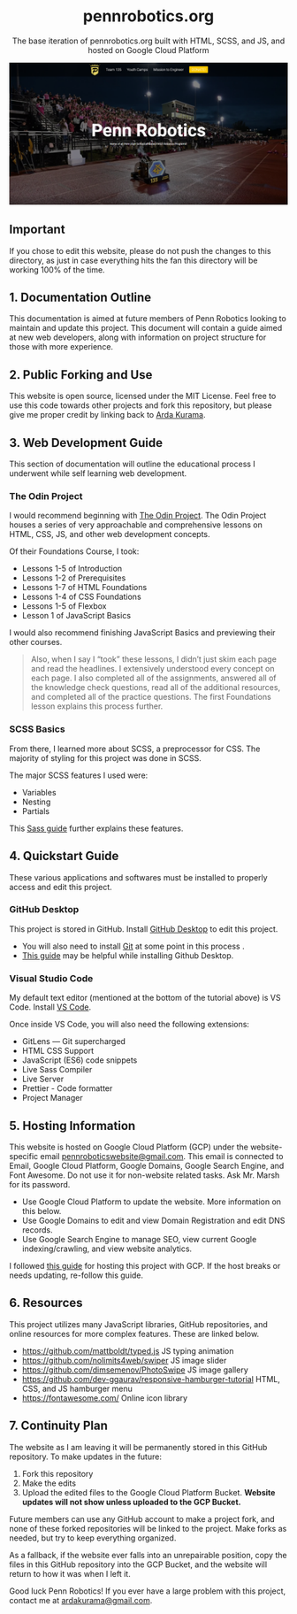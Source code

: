 <h1 align="center">
  pennrobotics.org
</h1>

<p align="center">
  The base iteration of pennrobotics.org built with HTML, SCSS, and JS, and hosted on Google Cloud Platform
</p>

<img src="landing.png" alt="landing" />

## Important

If you chose to edit this website, please do not push the changes to this directory, as just in case everything hits the fan this directory will be working 100% of the time.

## 1. Documentation Outline

This documentation is aimed at future members of Penn Robotics looking to maintain and update this project. This document will contain a guide aimed at new web developers, along with information on project structure for those with more experience.

## 2. Public Forking and Use

This website is open source, licensed under the MIT License. Feel free to use this code towards other projects and fork this repository, but please give me proper credit by linking back to [Arda Kurama](https://ardakurama.com).

## 3. Web Development Guide

This section of documentation will outline the educational process I underwent while self learning web development.

### The Odin Project

I would recommend beginning with [The Odin Project](https://www.theodinproject.com). The Odin Project houses a series of very approachable and comprehensive lessons on HTML, CSS, JS, and other web development concepts.

Of their Foundations Course, I took:

- Lessons 1-5 of Introduction
- Lessons 1-2 of Prerequisites
- Lessons 1-7 of HTML Foundations
- Lessons 1-4 of CSS Foundations
- Lessons 1-5 of Flexbox
- Lesson 1 of JavaScript Basics

I would also recommend finishing JavaScript Basics and previewing their other courses.

> Also, when I say I “took” these lessons, I didn’t just skim each page and read the headlines. I extensively understood every concept on each page. I also completed all of the assignments, answered all of the knowledge check questions, read all of the additional resources, and completed all of the practice questions. The first Foundations lesson explains this process further.

### SCSS Basics

From there, I learned more about SCSS, a preprocessor for CSS. The majority of styling for this project was done in SCSS.

The major SCSS features I used were:

- Variables
- Nesting
- Partials

This [Sass guide](https://sass-lang.com/guide) further explains these features.

## 4. Quickstart Guide

These various applications and softwares must be installed to properly access and edit this project.

### GitHub Desktop

This project is stored in GitHub. Install [GitHub Desktop](https://desktop.github.com/) to edit this project.

- You will also need to install [Git](https://git-scm.com/) at some point in this process .
- [This guide](https://docs.github.com/en/desktop/installing-and-configuring-github-desktop/installing-and-authenticating-to-github-desktop/setting-up-github-desktop) may be helpful while installing Github Desktop.

### Visual Studio Code

My default text editor (mentioned at the bottom of the tutorial above) is VS Code. Install [VS Code](https://code.visualstudio.com/).

Once inside VS Code, you will also need the following extensions:

- GitLens — Git supercharged
- HTML CSS Support
- JavaScript (ES6) code snippets
- Live Sass Compiler
- Live Server
- Prettier - Code formatter
- Project Manager

## 5. Hosting Information

This website is hosted on Google Cloud Platform (GCP) under the website-specific email pennroboticswebsite@gmail.com. This email is connected to Email, Google Cloud Platform, Google Domains, Google Search Engine, and Font Awesome. Do not use it for non-website related tasks. Ask Mr. Marsh for its password.

- Use Google Cloud Platform to update the website. More information on this below.
- Use Google Domains to edit and view Domain Registration and edit DNS records.
- Use Google Search Engine to manage SEO, view current Google indexing/crawling, and view website analytics.

I followed [this guide](https://cloud.google.com/storage/docs/hosting-static-website) for hosting this project with GCP. If the host breaks or needs updating, re-follow this guide.

## 6. Resources

This project utilizes many JavaScript libraries, GitHub repositories, and online resources for more complex features. These are linked below.

- https://github.com/mattboldt/typed.js JS typing animation
- https://github.com/nolimits4web/swiper JS image slider
- https://github.com/dimsemenov/PhotoSwipe JS image gallery
- https://github.com/dev-ggaurav/responsive-hamburger-tutorial HTML, CSS, and JS hamburger menu
- https://fontawesome.com/ Online icon library

## 7. Continuity Plan

The website as I am leaving it will be permanently stored in this GitHub repository. To make updates in the future:

1. Fork this repository
2. Make the edits
3. Upload the edited files to the Google Cloud Platform Bucket. **Website updates will not show unless uploaded to the GCP Bucket.**

Future members can use any GitHub account to make a project fork, and none of these forked repositories will be linked to the project. Make forks as needed, but try to keep everything organized.

As a fallback, if the website ever falls into an unrepairable position, copy the files in this GitHub repository into the GCP Bucket, and the website will return to how it was when I left it.

Good luck Penn Robotics! If you ever have a large problem with this project, contact me at ardakurama@gmail.com.
